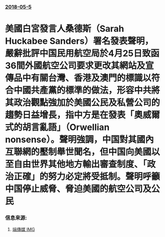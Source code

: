 ### [2018-05-5](/news/2018/05/5/index.md)

##### 
# 美國白宮發言人桑德斯（Sarah Huckabee Sanders）署名發表聲明，嚴辭批評中国民用航空局於4月25日致函36間外國航空公司要求更改其網站及宣傳品中有關台灣、香港及澳門的標識以符合中國共產黨的標準的做法，形容中共將其政治觀點強加於美國公民及私營公司的趨勢日益增長，指中方是在發表「奧威爾式的胡言亂語」（Orwellian nonsense）。聲明強調，中国對其國內互聯網的壓制舉世聞名，但中国向美國以至自由世界其他地方輸出審查制度、「政治正確」的努力必定將受抵制。聲明呼籲中国停止威脅、脅迫美國的航空公司及公民 




### 信息来源:

1. [端傳媒 ](https://theinitium.com/article/20180507-evening-brief/) [IMG](https://d32kak7w9u5ewj.cloudfront.net/media/image/2018/05/b17492ef2ddc4585a238f9feb7217c6f.jpg)
